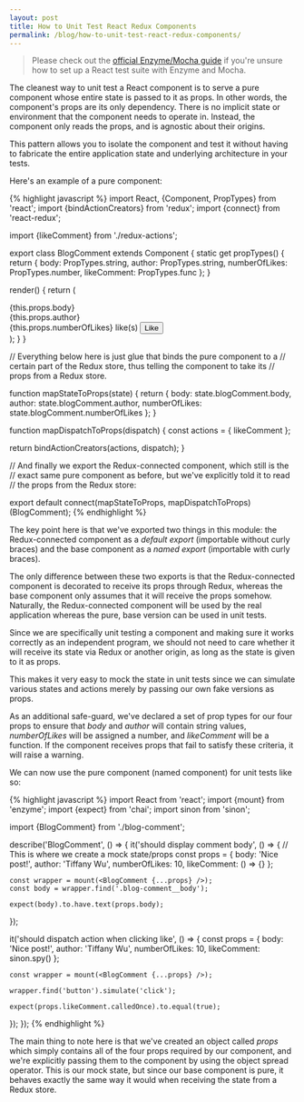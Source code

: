 ```yaml
---
layout: post
title: How to Unit Test React Redux Components
permalink: /blog/how-to-unit-test-react-redux-components/
---
```


> Please check out the
> [official Enzyme/Mocha guide](http://airbnb.io/enzyme/docs/guides/mocha.html)
> if you're unsure how to set up a React test suite with Enzyme and Mocha.

The cleanest way to unit test a React component is to serve a pure
component whose entire state is passed to it as props. In other words,
the component's props are its only dependency. There is no implicit
state or environment that the component needs to operate in. Instead,
the component only reads the props, and is agnostic about their origins.

This pattern allows you to isolate the component and test it without having
to fabricate the entire application state and underlying architecture in your
tests.

Here's an example of a pure component:

{% highlight javascript %}
import React, {Component, PropTypes} from 'react';
import {bindActionCreators} from 'redux';
import {connect} from 'react-redux';

import {likeComment} from './redux-actions';

export class BlogComment extends Component {
  static get propTypes() {
    return {
      body: PropTypes.string,
      author: PropTypes.string,
      numberOfLikes: PropTypes.number,
      likeComment: PropTypes.func
    };
  }

  render() {
    return (
      <div className="blog-comment">
        <div className="blog-comment__body">{this.props.body}</div>
        <div className="blog-comment__author">{this.props.author}</div>
        <div className="blog-comment__footer">
          <span>{this.props.numberOfLikes} like(s)</span>
          <button type="button" onClick={this.props.likeComment}>Like</button>
        </div>
      </div>
    );
  }
}

// Everything below here is just glue that binds the pure component to a
// certain part of the Redux store, thus telling the component to take its
// props from a Redux store.

function mapStateToProps(state) {
  return {
    body: state.blogComment.body,
    author: state.blogComment.author,
    numberOfLikes: state.blogComment.numberOfLikes
  };
}

function mapDispatchToProps(dispatch) {
  const actions = {
    likeComment
  };

  return bindActionCreators(actions, dispatch);
}

// And finally we export the Redux-connected component, which still is the
// exact same pure component as before, but we've explicitly told it to read
// the props from the Redux store:

export default connect(mapStateToProps, mapDispatchToProps)(BlogComment);
{% endhighlight %}

The key point here is that we've exported two things in this module: the
Redux-connected component as a *default export* (importable without curly
braces) and the base component as a *named export* (importable with curly
braces).

The only difference between these two exports is that the Redux-connected
component is decorated to receive its props through Redux, whereas the base
component only assumes that it will receive the props somehow. Naturally,
the Redux-connected component will be used by the real application whereas
the pure, base version can be used in unit tests.

Since we are specifically unit testing a component and making sure it works
correctly as an independent program, we should not need to care whether it
will receive its state via Redux or another origin, as long as the state is
given to it as props.

This makes it very easy to mock the state in unit tests since we can simulate
various states and actions merely by passing our own fake versions as props.

As an additional safe-guard, we've declared a set of prop types for our four
props to ensure that *body* and *author* will contain string values,
*numberOfLikes* will be assigned a number, and *likeComment* will be a
function. If the component receives props that fail to satisfy these criteria,
it will raise a warning.

We can now use the pure component (named component) for unit tests like so:

{% highlight javascript %}
import React from 'react';
import {mount} from 'enzyme';
import {expect} from 'chai';
import sinon from 'sinon';

import {BlogComment} from './blog-comment';

describe('BlogComment', () => {
  it('should display comment body', () => {
    // This is where we create a mock state/props
    const props = {
      body: 'Nice post!',
      author: 'Tiffany Wu',
      numberOfLikes: 10,
      likeComment: () => {}
    };

    const wrapper = mount(<BlogComment {...props} />);
    const body = wrapper.find('.blog-comment__body');

    expect(body).to.have.text(props.body);
  });

  it('should dispatch action when clicking like', () => {
    const props = {
      body: 'Nice post!',
      author: 'Tiffany Wu',
      numberOfLikes: 10,
      likeComment: sinon.spy()
    };

    const wrapper = mount(<BlogComment {...props} />);

    wrapper.find('button').simulate('click');

    expect(props.likeComment.calledOnce).to.equal(true);
  });
});
{% endhighlight %}

The main thing to note here is that we've created an object called *props*
which simply contains all of the four props required by our component, and
we're explicitly passing them to the component by using the object spread
operator. This is our mock state, but since our base component is pure, it
behaves exactly the same way it would when receiving the state from a Redux
store.
